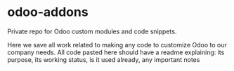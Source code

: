 # odoo-addons
Private repo for Odoo custom modules and code snippets.

Here we save all work related to making any code to customize Odoo to our company needs.
All code pasted here should have a readme explaining: its purpose, 
  its working status, 
  is it used already, 
  any important notes

